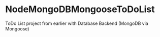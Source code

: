 # NodeMongoDBMongooseToDoList
ToDo List project from earlier with Database Backend (MongoDB via Mongoose)
